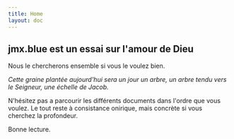 ```yaml
---
title: Home
layout: doc
---
```


## jmx.blue est un essai sur l'amour de Dieu

Nous le chercherons ensemble si vous le voulez bien.  

*Cette graine plantée aujourd'hui sera un jour un arbre, un arbre tendu vers le Seigneur, une échelle de Jacob.*

N'hésitez pas a parcourir les différents documents dans l'ordre que vous voulez. Le tout reste à consistance onirique, mais concrète si vous cherchez la profondeur.

Bonne lecture.